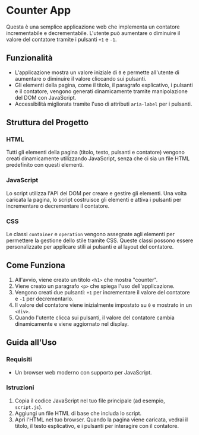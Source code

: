 # Counter App

Questa è una semplice applicazione web che implementa un contatore incrementabile e decrementabile. L'utente può aumentare o diminuire il valore del contatore tramite i pulsanti `+1` e `-1`.

## Funzionalità

- L'applicazione mostra un valore iniziale di `0` e permette all'utente di aumentare o diminuire il valore cliccando sui pulsanti.
- Gli elementi della pagina, come il titolo, il paragrafo esplicativo, i pulsanti e il contatore, vengono generati dinamicamente tramite manipolazione del DOM con JavaScript.
- Accessibilità migliorata tramite l'uso di attributi `aria-label` per i pulsanti.

## Struttura del Progetto

### HTML
Tutti gli elementi della pagina (titolo, testo, pulsanti e contatore) vengono creati dinamicamente utilizzando JavaScript, senza che ci sia un file HTML predefinito con questi elementi.

### JavaScript
Lo script utilizza l'API del DOM per creare e gestire gli elementi. Una volta caricata la pagina, lo script costruisce gli elementi e attiva i pulsanti per incrementare o decrementare il contatore.

### CSS
Le classi `container` e `operation` vengono assegnate agli elementi per permettere la gestione dello stile tramite CSS. Queste classi possono essere personalizzate per applicare stili ai pulsanti e al layout del contatore.

## Come Funziona

1. All'avvio, viene creato un titolo `<h1>` che mostra "counter".
2. Viene creato un paragrafo `<p>` che spiega l'uso dell'applicazione.
3. Vengono creati due pulsanti: `+1` per incrementare il valore del contatore e `-1` per decrementarlo.
4. Il valore del contatore viene inizialmente impostato su `0` e mostrato in un `<div>`.
5. Quando l'utente clicca sui pulsanti, il valore del contatore cambia dinamicamente e viene aggiornato nel display.

## Guida all'Uso

### Requisiti

- Un browser web moderno con supporto per JavaScript.

### Istruzioni

1. Copia il codice JavaScript nel tuo file principale (ad esempio, `script.js`).
2. Aggiungi un file HTML di base che includa lo script.
3. Apri l'HTML nel tuo browser. Quando la pagina viene caricata, vedrai il titolo, il testo esplicativo, e i pulsanti per interagire con il contatore.